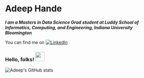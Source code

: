 
<!-- <img src="https://remakelearning.org/wp-content/uploads/2020/01/122.gif"  width="500" height="400"/> -->

<h1> Adeep Hande</h1>
<i><b> I am a Masters in Data Science Grad student at Luddy School of Informatics, Computing, and Engineering, Indiana University Bloomington </b></i>
<BR>
  <!-- Actual text -->


You can find me on  [![LinkedIn][2.2]][2]  
<!-- Icons -->

[2.2]: https://raw.githubusercontent.com/MartinHeinz/MartinHeinz/master/linkedin-3-16.png (LinkedIn icon without padding)

<!-- Links to your social media accounts -->

 
[2]: https://www.linkedin.com/in/adeep-hande/
### Hello, folks! <img src="https://raw.githubusercontent.com/MartinHeinz/MartinHeinz/master/wave.gif" width="30px">

  
![Adeep's GitHub stats](https://github-readme-stats.vercel.app/api?username=adeepH&count_private=true&&show_icons=true&&theme=radical)
